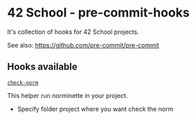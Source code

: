 # 42 School - pre-commit-hooks

It's collection of hooks for 42 School projects.

See also: https://github.com/pre-commit/pre-commit

## Hooks available

[`check-norm`](https://github.com/42School/norminette)

This helper run norminette in your project.
- Specify folder project where you want check the norm
